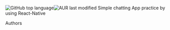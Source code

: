 <img alt="GitHub top language" src="https://img.shields.io/github/languages/top/yookjungsoo/Chatting-App-Practice"><img alt="AUR last modified" src="https://img.shields.io/aur/last-modified/Chatting-App-Practice">
Simple chatting App practice by using React-Native



Authors
